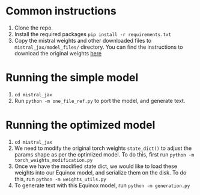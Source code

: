 # Common instructions
1. Clone the repo.
2. Install the required packages `pip install -r requirements.txt`
3. Copy the mistral weights and other downloaded files to `mistral_jax/model_files/` directory. You can find the instructions to download the original weights [here](https://mistral.ai/news/announcing-mistral-7b/)


# Running the simple model

1. `cd mistral_jax`
2. Run `python -m one_file_ref.py` to port the model, and generate text.


# Running the optimized model

1. `cd mistral_jax`
2. We need to modify the original torch weights `state_dict()` to adjust the params shape as per the optimized model. To do this, first run `python -m torch_weights_modification.py`
3. Once we have the modified state dict, we would like to load these weights into our Equinox model, and serialize them on the disk. To do this, run `python -m weights_utils.py`
4. To generate text with this Equinox model, run `python -m generation.py`
